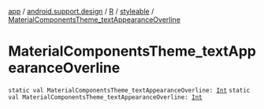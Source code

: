 [app](../../../index.md) / [android.support.design](../../index.md) / [R](../index.md) / [styleable](index.md) / [MaterialComponentsTheme_textAppearanceOverline](./-material-components-theme_text-appearance-overline.md)

# MaterialComponentsTheme_textAppearanceOverline

`static val MaterialComponentsTheme_textAppearanceOverline: `[`Int`](https://kotlinlang.org/api/latest/jvm/stdlib/kotlin/-int/index.html)
`static val MaterialComponentsTheme_textAppearanceOverline: `[`Int`](https://kotlinlang.org/api/latest/jvm/stdlib/kotlin/-int/index.html)